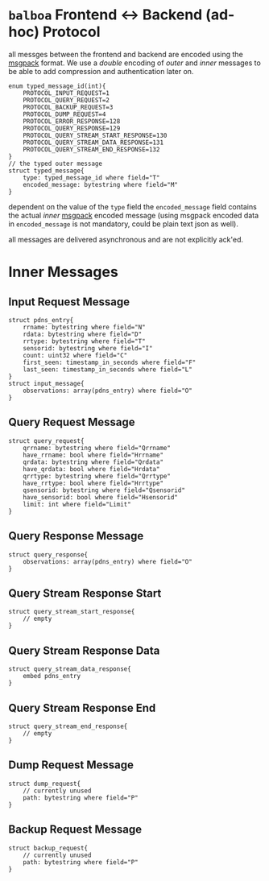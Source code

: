 
# `balboa` Frontend <-> Backend (ad-hoc) Protocol

all messges between the frontend and backend are encoded using the [msgpack][1]
format. We use a *double* encoding of *outer* and *inner* messages to be
able to add compression and authentication later on.

```
enum typed_message_id(int){
    PROTOCOL_INPUT_REQUEST=1
    PROTOCOL_QUERY_REQUEST=2
    PROTOCOL_BACKUP_REQUEST=3
    PROTOCOL_DUMP_REQUEST=4
    PROTOCOL_ERROR_RESPONSE=128
    PROTOCOL_QUERY_RESPONSE=129
    PROTOCOL_QUERY_STREAM_START_RESPONSE=130
    PROTOCOL_QUERY_STREAM_DATA_RESPONSE=131
    PROTOCOL_QUERY_STREAM_END_RESPONSE=132
}
// the typed outer message
struct typed_message{
    type: typed_message_id where field="T"
    encoded_message: bytestring where field="M"
}
```

dependent on the value of the `type` field the `encoded_message` field contains
the actual *inner* [msgpack][1] encoded message (using msgpack encoded data in
`encoded_message` is not mandatory, could be plain text json as well).

all messages are delivered asynchronous and are not explicitly ack'ed.

[1]: https://msgpack.org/

# Inner Messages

## Input Request Message

```
struct pdns_entry{
    rrname: bytestring where field="N"
    rdata: bytestring where field="D"
    rrtype: bytestring where field="T"
    sensorid: bytestring where field="I"
    count: uint32 where field="C"
    first_seen: timestamp_in_seconds where field="F"
    last_seen: timestamp_in_seconds where field="L"
}
struct input_message{
    observations: array(pdns_entry) where field="O"
}
```

## Query Request Message

```
struct query_request{
    qrrname: bytestring where field="Qrrname"
    have_rrname: bool where field="Hrrname"
    qrdata: bytestring where field="Qrdata"
    have_qrdata: bool where field="Hrdata"
    qrrtype: bytestring where field="Qrrtype"
    have_rrtype: bool where field="Hrrtype"
    qsensorid: bytestring where field="Qsensorid"
    have_sensorid: bool where field="Hsensorid"
    limit: int where field="Limit"
}
```

## Query Response Message

```
struct query_response{
    observations: array(pdns_entry) where field="O"
}
```

## Query Stream Response Start

```
struct query_stream_start_response{
    // empty
}
```

## Query Stream Response Data

```
struct query_stream_data_response{
    embed pdns_entry
}
```

## Query Stream Response End

```
struct query_stream_end_response{
    // empty
}
```

## Dump Request Message

```
struct dump_request{
    // currently unused
    path: bytestring where field="P"
}
```

## Backup Request Message

```
struct backup_request{
    // currently unused
    path: bytestring where field="P"
}
```
